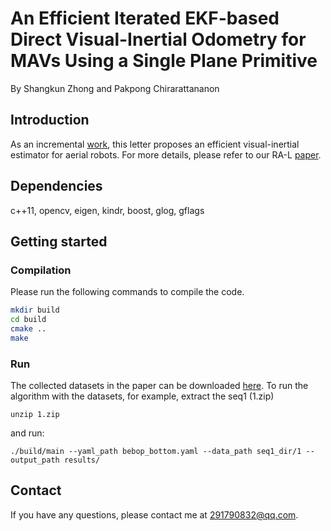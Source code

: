 # An Efficient Iterated EKF-based Direct Visual-Inertial Odometry for MAVs Using a Single Plane Primitive 
By Shangkun Zhong and Pakpong Chirarattananon

## Introduction

As an incremental [work](https://arxiv.org/abs/2001.05215), this letter proposes an efficient visual-inertial estimator for aerial robots.  For more details, please refer to our RA-L [paper]().

## Dependencies
c++11, opencv, eigen, kindr, boost, glog, gflags

## Getting started
### Compilation
Please run the following commands to compile the code.
```bash
mkdir build
cd build
cmake ..
make
```
### Run
The collected datasets in the paper can be downloaded [here](https://portland-my.sharepoint.com/personal/shanzhong4-c_my_cityu_edu_hk/_layouts/15/onedrive.aspx?id=%2Fpersonal%2Fshanzhong4%2Dc%5Fmy%5Fcityu%5Fedu%5Fhk%2FDocuments%2Fdatasets%2Fpublic). To run the algorithm with the datasets, for example, extract the seq1 (1.zip) 
```
unzip 1.zip
``` 
and run:
```
./build/main --yaml_path bebop_bottom.yaml --data_path seq1_dir/1 --output_path results/
```


## Contact

If you have any questions, please contact me at 291790832@qq.com.
